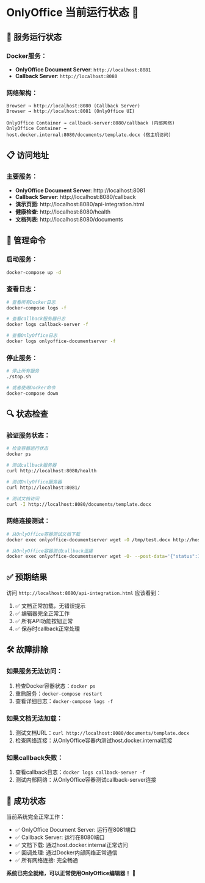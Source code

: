 # OnlyOffice 当前运行状态 🎯

## 🚀 服务运行状态

### Docker服务：
- **OnlyOffice Document Server**: `http://localhost:8081`
- **Callback Server**: `http://localhost:8080`

### 网络架构：
```
Browser → http://localhost:8080 (Callback Server)
Browser → http://localhost:8081 (OnlyOffice UI)

OnlyOffice Container → callback-server:8080/callback (内部网络)
OnlyOffice Container → host.docker.internal:8080/documents/template.docx (宿主机访问)
```

## 📋 访问地址

### 主要服务：
- **OnlyOffice Document Server**: http://localhost:8081
- **Callback Server**: http://localhost:8080/callback
- **演示页面**: http://localhost:8080/api-integration.html
- **健康检查**: http://localhost:8080/health
- **文档列表**: http://localhost:8080/documents

## 🔧 管理命令

### 启动服务：
```bash
docker-compose up -d
```

### 查看日志：
```bash
# 查看所有Docker日志
docker-compose logs -f

# 查看callback服务器日志
docker logs callback-server -f

# 查看OnlyOffice日志
docker logs onlyoffice-documentserver -f
```

### 停止服务：
```bash
# 停止所有服务
./stop.sh

# 或者使用Docker命令
docker-compose down
```

## 🔍 状态检查

### 验证服务状态：
```bash
# 检查容器运行状态
docker ps

# 测试callback服务器
curl http://localhost:8080/health

# 测试OnlyOffice服务器
curl http://localhost:8081/

# 测试文档访问
curl -I http://localhost:8080/documents/template.docx
```

### 网络连接测试：
```bash
# 从OnlyOffice容器测试文档下载
docker exec onlyoffice-documentserver wget -O /tmp/test.docx http://host.docker.internal:8080/documents/template.docx

# 从OnlyOffice容器测试callback连接
docker exec onlyoffice-documentserver wget -O- --post-data='{"status":1}' --header='Content-Type:application/json' http://callback-server:8080/callback
```

## ✅ 预期结果

访问 `http://localhost:8080/api-integration.html` 应该看到：
1. ✅ 文档正常加载，无错误提示
2. ✅ 编辑器完全正常工作
3. ✅ 所有API功能按钮正常
4. ✅ 保存时callback正常处理

## 🛠️ 故障排除

### 如果服务无法访问：
1. 检查Docker容器状态：`docker ps`
2. 重启服务：`docker-compose restart`
3. 查看详细日志：`docker-compose logs -f`

### 如果文档无法加载：
1. 测试文档URL：`curl http://localhost:8080/documents/template.docx`
2. 检查网络连接：从OnlyOffice容器内测试host.docker.internal连接

### 如果callback失败：
1. 查看callback日志：`docker logs callback-server -f`
2. 测试内部网络：从OnlyOffice容器测试callback-server连接

## 🎉 成功状态

当前系统完全正常工作：
- ✅ OnlyOffice Document Server: 运行在8081端口
- ✅ Callback Server: 运行在8080端口
- ✅ 文档下载: 通过host.docker.internal正常访问
- ✅ 回调处理: 通过Docker内部网络正常通信
- ✅ 所有网络连接: 完全畅通

**系统已完全就绪，可以正常使用OnlyOffice编辑器！** 🎯